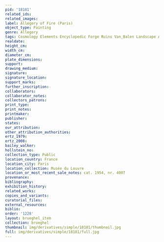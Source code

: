 ```yaml
---
pid: '18181'
related_ids: 
related_images: 
label: Allegory of Fire (Paris)
object_type: Painting
genre: Allegory
tags: Cosmology Elements Encyclopedic Forge Ruins Van_Balen Landscape Armor
realdate: 
height_cm: 
width_cm: 
diameter_cm: 
plate_dimensions: 
support: 
drawing_medium: 
signature: 
signature_location: 
support_marks: 
further_inscription: 
collaborators: 
collaborator_notes: 
collectors_patrons: 
print_type: 
print_notes: 
printmaker: 
publisher: 
states: 
our_attribution: 
other_attribution_authorities: 
ertz_1979: 
ertz_2008: 
bailey_walker: 
hollstein_no: 
collection_type: Public
location_country: France
location_city: Paris
location_collection: Musée du Louvre
location_or_most_recent_sale_notes: cat. 1954, nr. 4007
provenance: 
bibliography: 
exhibition_history: 
related_works: 
copies_and_variants: 
curatorial_files: 
external_resources: 
biblio: 
order: '1228'
layout: brueghel_item
collection: brueghel
thumbnail: img/derivatives/simple/18181/thumbnail.jpg
full: img/derivatives/simple/18181/full.jpg
---
```

